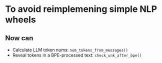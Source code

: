 # To avoid reimplemening simple NLP wheels

## Now can
- Calculate LLM token nums: `num_tokens_from_messages()`
- Reveal <unk> tokens in a BPE-processed text: `check_unk_after_bpe()`
